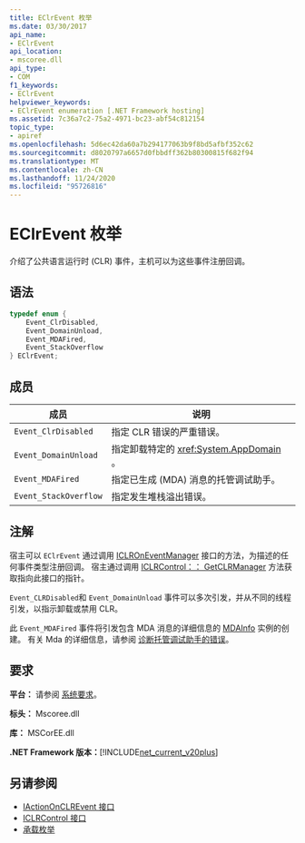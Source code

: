```yaml
---
title: EClrEvent 枚举
ms.date: 03/30/2017
api_name:
- EClrEvent
api_location:
- mscoree.dll
api_type:
- COM
f1_keywords:
- EClrEvent
helpviewer_keywords:
- EClrEvent enumeration [.NET Framework hosting]
ms.assetid: 7c36a7c2-75a2-4971-bc23-abf54c812154
topic_type:
- apiref
ms.openlocfilehash: 5d6ec42da60a7b294177063b9f8bd5afbf352c62
ms.sourcegitcommit: d8020797a6657d0fbbdff362b80300815f682f94
ms.translationtype: MT
ms.contentlocale: zh-CN
ms.lasthandoff: 11/24/2020
ms.locfileid: "95726816"
---
```

# <a name="eclrevent-enumeration"></a>EClrEvent 枚举

介绍了公共语言运行时 (CLR) 事件，主机可以为这些事件注册回调。  
  
## <a name="syntax"></a>语法  
  
```cpp  
typedef enum {  
    Event_ClrDisabled,  
    Event_DomainUnload,  
    Event_MDAFired,  
    Event_StackOverflow  
} EClrEvent;  
```  
  
## <a name="members"></a>成员  
  
|成员|说明|  
|------------|-----------------|  
|`Event_ClrDisabled`|指定 CLR 错误的严重错误。|  
|`Event_DomainUnload`|指定卸载特定的 <xref:System.AppDomain> 。|  
|`Event_MDAFired`|指定已生成 (MDA) 消息的托管调试助手。|  
|`Event_StackOverflow`|指定发生堆栈溢出错误。|  
  
## <a name="remarks"></a>注解  

 宿主可以 `EClrEvent` 通过调用 [ICLROnEventManager](iclroneventmanager-interface.md) 接口的方法，为描述的任何事件类型注册回调。 宿主通过调用 [ICLRControl：： GetCLRManager](iclrcontrol-getclrmanager-method.md) 方法获取指向此接口的指针。  
  
 `Event_CLRDisabled`和 `Event_DomainUnload` 事件可以多次引发，并从不同的线程引发，以指示卸载或禁用 CLR。  
  
 此 `Event_MDAFired` 事件将引发包含 MDA 消息的详细信息的 [MDAInfo](mdainfo-structure.md) 实例的创建。 有关 Mda 的详细信息，请参阅 [诊断托管调试助手的错误](../../debug-trace-profile/diagnosing-errors-with-managed-debugging-assistants.md)。  
  
## <a name="requirements"></a>要求  

 **平台：** 请参阅 [系统要求](../../get-started/system-requirements.md)。  
  
 **标头：** Mscoree.dll  
  
 **库：** MSCorEE.dll  
  
 **.NET Framework 版本：**[!INCLUDE[net_current_v20plus](../../../../includes/net-current-v20plus-md.md)]  
  
## <a name="see-also"></a>另请参阅

- [IActionOnCLREvent 接口](iactiononclrevent-interface.md)
- [ICLRControl 接口](iclrcontrol-interface.md)
- [承载枚举](hosting-enumerations.md)
